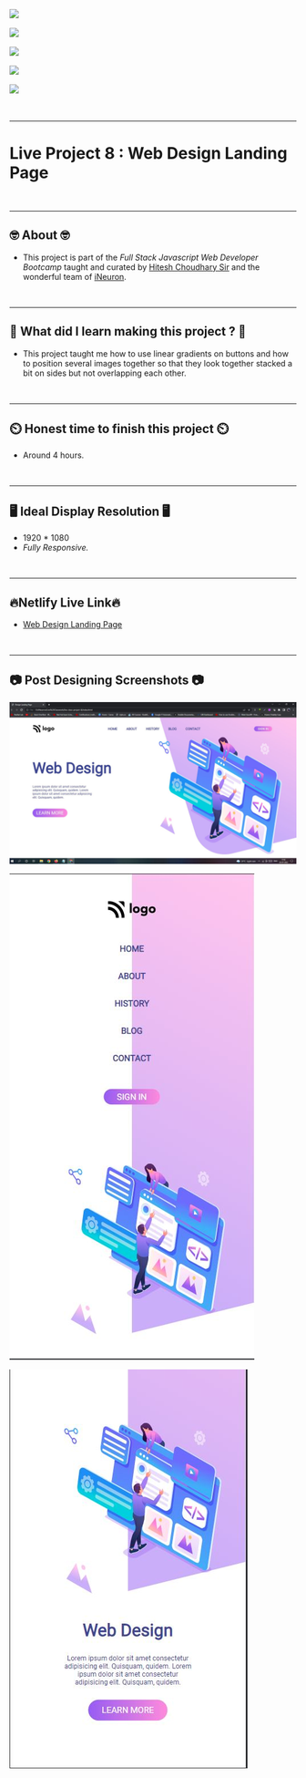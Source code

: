 ![](https://img.shields.io/badge/Live%20Project%208-Web%20Design%20Landing%20Page-brightgreen)

![](https://img.shields.io/badge/Tech%20Stack-HTML%20%7C%20CSS-blue)

![](https://img.shields.io/badge/Special%20Thanks-Hitesh%20Choudhary%20%7C%20iNeuron-orange)

![](https://img.shields.io/badge/Project%20Owner-Manik%20Dixit-lightgrey)

![](https://img.shields.io/badge/Motto-%E2%80%9CAny%20fool%20can%20write%20code%20that%20a%20computer%20can%20understand.%20Good%20programmers%20write%20code%20that%20humans%20can%20understand.%E2%80%9D%20%E2%80%93%20Martin%20Fowler-red)

&nbsp;
***

# **Live Project 8 : Web Design Landing Page**

&nbsp;
***
## **🤓 About 🤓**

- This project is part of the *Full Stack Javascript Web Developer Bootcamp* taught and curated by [Hitesh Choudhary Sir](https://www.instagram.com/hiteshchoudharyofficial) and the wonderful team of [iNeuron](https://ineuron.ai/).


&nbsp;
***
## **🤔 What did I learn making this project ? 🤔**

- This project taught me how to use linear gradients on buttons and how to position several images together so that they look together stacked a bit on sides but not overlapping each other.

&nbsp;
***
## **⏲️ Honest time to finish this project ⏲️**

- Around 4 hours. 

&nbsp;
***
## **🖥️ Ideal Display Resolution 🖥️**

- 1920 * 1080
- *Fully Responsive.*

&nbsp;
***
## **🔥Netlify Live Link🔥**
- [Web Design Landing Page](https://live-proj-8-fullstackjsbootcamp.netlify.app/)

&nbsp;
***
## **📷 Post Designing Screenshots 📷**

![](https://github.com/manikD1/Live-Project-8-Web-Design-Landing-Page/blob/main/Screenshots/Actual-Screenshot.JPG)

![](https://github.com/manikD1/Live-Project-8-Web-Design-Landing-Page/blob/main/Screenshots/Actual-Screenshot1.JPG)

![](https://github.com/manikD1/Live-Project-8-Web-Design-Landing-Page/blob/main/Screenshots/Actual-Screenshot2.JPG)
